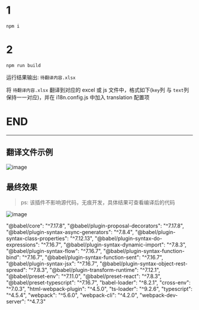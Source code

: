 # 1

`npm i`

# 2

`npm run build`

运行结果输出: `待翻译内容.xlsx`

将 `待翻译内容.xlsx` 翻译到对应的 excel 或 js 文件中，格式如下(`key`列 与 `text`列保持一一对应)，并在 i18n.config.js 中加入 translation 配置项

# END

---

## 翻译文件示例

![image](https://user-images.githubusercontent.com/4214624/148220844-94e4196f-4063-4fd9-af25-060beab8bdc5.png)

## 最终效果

> ps: 该插件不影响源代码，无痕开发，具体结果可查看编译后的代码

![image](https://user-images.githubusercontent.com/4214624/148202978-626bdd94-5791-48ab-97e4-dbcea0cd04c9.png)

"@babel/core": "^7.17.8",
"@babel/plugin-proposal-decorators": "^7.17.8",
"@babel/plugin-syntax-async-generators": "^7.8.4",
"@babel/plugin-syntax-class-properties": "^7.12.13",
"@babel/plugin-syntax-do-expressions": "^7.16.7",
"@babel/plugin-syntax-dynamic-import": "^7.8.3",
"@babel/plugin-syntax-flow": "^7.16.7",
"@babel/plugin-syntax-function-bind": "^7.16.7",
"@babel/plugin-syntax-function-sent": "^7.16.7",
"@babel/plugin-syntax-jsx": "^7.16.7",
"@babel/plugin-syntax-object-rest-spread": "^7.8.3",
"@babel/plugin-transform-runtime": "^7.12.1",
"@babel/preset-env": "^7.11.0",
"@babel/preset-react": "^7.8.3",
"@babel/preset-typescript": "^7.16.7",
"babel-loader": "^8.2.1",
"cross-env": "^7.0.3",
"html-webpack-plugin": "^4.5.0",
"ts-loader": "^9.2.6",
"typescript": "^4.5.4",
"webpack": "^5.6.0",
"webpack-cli": "^4.2.0",
"webpack-dev-server": "^4.7.3"
